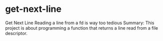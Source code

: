 # get-next-line
Get Next Line Reading a line from a fd is way too tedious 
Summary: This project is about programming a function that returns a line read from a file descriptor.
